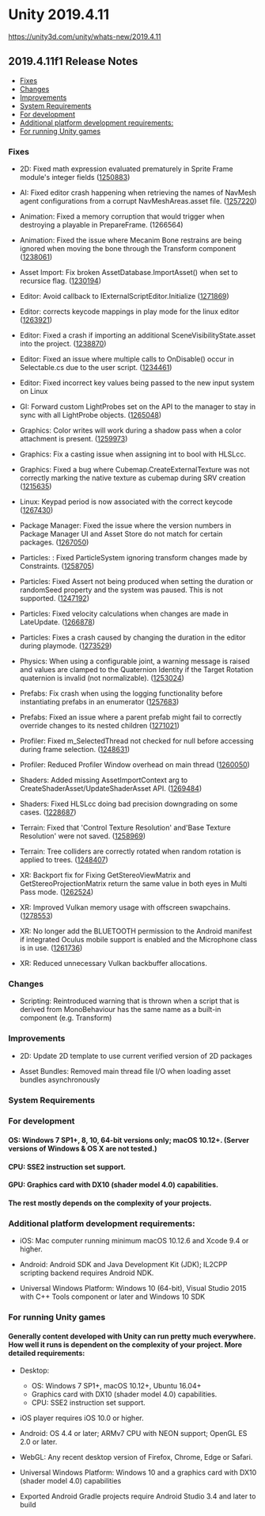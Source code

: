 # Unity 2019.4.11

https://unity3d.com/unity/whats-new/2019.4.11

## 2019.4.11f1 Release Notes

- [Fixes](#fixes)
- [Changes](#changes)
- [Improvements](#improvements)
- [System Requirements](#system-requirements)
- [For development](#for-development)
- [Additional platform development requirements:](#additional-platform-development-requirements)
- [For running Unity games](#for-running-unity-games)


### Fixes

*   2D: Fixed math expression evaluated prematurely in Sprite Frame module's integer fields ([1250883](https://issuetracker.unity3d.com/issues/math-expressions-evaluate-when-the-first-digit-is-entered-after-the-operator))
    
*   AI: Fixed editor crash happening when retrieving the names of NavMesh agent configurations from a corrupt NavMeshAreas.asset file. ([1257220](https://issuetracker.unity3d.com/issues/editor-crashes-on-memorymanager-getallocator-when-selecting-navmeshagent-component-in-the-inspector-window))
    
*   Animation: Fixed a memory corruption that would trigger when destroying a playable in PrepareFrame. (1266564)
    
*   Animation: Fixed the issue where Mecanim Bone restrains are being ignored when moving the bone through the Transform component ([1238061](https://issuetracker.unity3d.com/issues/mecanim-bone-restrains-are-ignored-when-moving-the-bone-through-the-transform-component))
    
*   Asset Import: Fix broken AssetDatabase.ImportAsset() when set to recursice flag. ([1230194](https://issuetracker.unity3d.com/issues/passing-a-folder-to-assetdatabase-dot-importasset-with-importassetoptions-dot-importrecursive-does-not-import-any-assets-within-it))
    
*   Editor: Avoid callback to IExternalScriptEditor.Initialize ([1271869](https://issuetracker.unity3d.com/issues/unnecessary-initialize-call))
    
*   Editor: corrects keycode mappings in play mode for the linux editor ([1263921](https://issuetracker.unity3d.com/issues/linux-editor-returns-the-o-keys-keycode-when-the-space-key-is-being-pressed))
    
*   Editor: Fixed a crash if importing an additional SceneVisibilityState.asset into the project. ([1238870](https://issuetracker.unity3d.com/issues/crash-in-scenevisibilitystate-ishierarchyhidden-when-importing-or-deleting-an-imported-scenevisibilitystate-dot-asset))
    
*   Editor: Fixed an issue where multiple calls to OnDisable() occur in Selectable.cs due to the user script. ([1234461](https://issuetracker.unity3d.com/issues/indexoutofrangeexception-and-missingreferenceexception-are-thrown-when-entering-play-mode-with-script-that-has-alwaysexecute))
    
*   Editor: Fixed incorrect key values being passed to the new input system on Linux
    
*   GI: Forward custom LightProbes set on the API to the manager to stay in sync with all LightProbe objects. ([1265048](https://issuetracker.unity3d.com/issues/lighting-light-probes-are-not-disabled-when-setting-lightmapsettings-dot-lightprobes-to-null))
    
*   Graphics: Color writes will work during a shadow pass when a color attachment is present. ([1259973](https://issuetracker.unity3d.com/issues/unable-to-render-to-color-attachment-with-scriptablerendercontext-drawshadows))
    
*   Graphics: Fix a casting issue when assigning int to bool with HLSLcc.
    
*   Graphics: Fixed a bug where Cubemap.CreateExternalTexture was not correctly marking the native texture as cubemap during SRV creation ([1215635](https://issuetracker.unity3d.com/issues/cubemap-dot-createexternaltexture-does-not-produce-correct-cubemap-when-using-getnativetextureptr-from-an-existing-one))
    
*   Linux: Keypad period is now associated with the correct keycode ([1267430](https://issuetracker.unity3d.com/issues/keypadperiod-key-registers-as-keypaddivide-in-linux-build))
    
*   Package Manager: Fixed the issue where the version numbers in Package Manager UI and Asset Store do not match for certain packages. ([1267050](https://issuetracker.unity3d.com/issues/asset-store-packages-dont-display-latest-version-available-if-you-have-an-old-version-on-disk))
    
*   Particles: : Fixed ParticleSystem ignoring transform changes made by Constraints. ([1258705](https://issuetracker.unity3d.com/issues/particle-system-emission-rate-over-distance-does-not-emit-when-moving-by-parent-constraint))
    
*   Particles: Fixed Assert not being produced when setting the duration or randomSeed property and the system was paused. This is not supported. ([1247192](https://issuetracker.unity3d.com/issues/particles-dont-set-random-seed-while-system-is-playing-error-is-not-triggered-for-paused-systems))
    
*   Particles: Fixed velocity calculations when changes are made in LateUpdate. ([1266878](https://issuetracker.unity3d.com/issues/shuriken-particles-with-rate-over-distance-does-not-emit-when-moving-them-in-lateupdate-method))
    
*   Particles: Fixes a crash caused by changing the duration in the editor during playmode. ([1273529](https://issuetracker.unity3d.com/issues/crash-after-an-overflow-in-memory-allocator-when-changing-particle-systems-duration-in-play-mode))
    
*   Physics: When using a configurable joint, a warning message is raised and values are clamped to the Quaternion Identity if the Target Rotation quaternion is invalid (not normalizable). ([1253024](https://issuetracker.unity3d.com/issues/crash-on-internalabp-boxmanager-preparedata-when-targetrotation-w-is-set-to-0-and-angular-x-drive-position-spring-is-not-zero))
    
*   Prefabs: Fix crash when using the logging functionality before instantiating prefabs in an enumerator ([1257683](https://issuetracker.unity3d.com/issues/crash-in-transform-gettransformaccess-when-using-the-logging-functionality-before-instantiating-prefabs-in-an-enumerator))
    
*   Prefabs: Fixed an issue where a parent prefab might fail to correctly override changes to its nested children ([1271021](https://issuetracker.unity3d.com/issues/multi-selecting-and-overwriting-prefab-instances-with-changes-does-not-apply-changes-to-their-outside-prefab-assets))
    
*   Profiler: Fixed m\_SelectedThread not checked for null before accessing during frame selection. ([1248631](https://issuetracker.unity3d.com/issues/profiler-throws-errors-when-play-mode-is-paused-after-closing-and-opening-profiler-window-and-pulling-data-to-profile-analyzer))
    
*   Profiler: Reduced Profiler Window overhead on main thread ([1260050](https://issuetracker.unity3d.com/issues/profiler-profilerframedata-dot-deletethreaddata-generates-over-10000-calls-in-one-frame-when-deep-profiling-the-editor))
    
*   Shaders: Added missing AssetImportContext arg to CreateShaderAsset/UpdateShaderAsset API. ([1269484](https://issuetracker.unity3d.com/issues/custom-shader-creation-apis-are-missing-the-assetimportcontext-and-thus-cant-handle-includes-correctly))
    
*   Shaders: Fixed HLSLcc doing bad precision downgrading on some cases. ([1228687](https://issuetracker.unity3d.com/issues/min16f-as-def32-modifier-in-fxc-bytecode-not-honored-when-converting-to-spir-v-slash-essl))
    
*   Terrain: Fixed that 'Control Texture Resolution' and'Base Texture Resolution' were not saved. ([1258969](https://issuetracker.unity3d.com/issues/terrain-modifying-only-control-texture-resolution-or-base-texture-resolution-will-not-save-the-modification))
    
*   Terrain: Tree colliders are correctly rotated when random rotation is applied to trees. ([1248407](https://issuetracker.unity3d.com/issues/tree-colliders-are-not-rotated-according-to-their-mesh-when-random-rotation-is-applied))
    
*   XR: Backport fix for Fixing GetStereoViewMatrix and GetStereoProjectionMatrix return the same value in both eyes in Multi Pass mode. ([1262524](https://issuetracker.unity3d.com/issues/xr-xr-sdk-getstereoviewmatrix-and-getstereoprojectionmatrix-return-the-same-value-in-both-eyes-in-multi-pass-mode))
    
*   XR: Improved Vulkan memory usage with offscreen swapchains. ([1278553](https://issuetracker.unity3d.com/issues/xr-vulkan-oculus-crash-in-hybrid-renderer-beginrenderpass))
    
*   XR: No longer add the BLUETOOTH permission to the Android manifest if integrated Oculus mobile support is enabled and the Microphone class is in use. ([1261736](https://issuetracker.unity3d.com/issues/android-bluetooth-permission-is-added-to-the-exported-project-when-the-microphone-api-is-used))
    
*   XR: Reduced unnecessary Vulkan backbuffer allocations.
    

### Changes

*   Scripting: Reintroduced warning that is thrown when a script that is derived from MonoBehaviour has the same name as a built-in component (e.g. Transform)

### Improvements

*   2D: Update 2D template to use current verified version of 2D packages
    
*   Asset Bundles: Removed main thread file I/O when loading asset bundles asynchronously
    

### System Requirements

### For development

#### OS: Windows 7 SP1+, 8, 10, 64-bit versions only; macOS 10.12+. (Server versions of Windows & OS X are not tested.)

#### CPU: SSE2 instruction set support.

#### GPU: Graphics card with DX10 (shader model 4.0) capabilities.

#### The rest mostly depends on the complexity of your projects.

### Additional platform development requirements:

*   iOS: Mac computer running minimum macOS 10.12.6 and Xcode 9.4 or higher.
    
*   Android: Android SDK and Java Development Kit (JDK); IL2CPP scripting backend requires Android NDK.
    
*   Universal Windows Platform: Windows 10 (64-bit), Visual Studio 2015 with C++ Tools component or later and Windows 10 SDK
    

### For running Unity games

#### Generally content developed with Unity can run pretty much everywhere. How well it runs is dependent on the complexity of your project. More detailed requirements:

*   Desktop:
    
    *   OS: Windows 7 SP1+, macOS 10.12+, Ubuntu 16.04+
    *   Graphics card with DX10 (shader model 4.0) capabilities.
    *   CPU: SSE2 instruction set support.
*   iOS player requires iOS 10.0 or higher.
    
*   Android: OS 4.4 or later; ARMv7 CPU with NEON support; OpenGL ES 2.0 or later.
    
*   WebGL: Any recent desktop version of Firefox, Chrome, Edge or Safari.
    
*   Universal Windows Platform: Windows 10 and a graphics card with DX10 (shader model 4.0) capabilities
    
*   Exported Android Gradle projects require Android Studio 3.4 and later to build